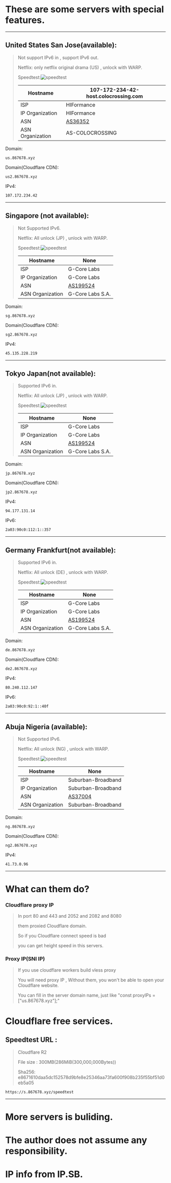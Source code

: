 # These are some servers with special features.

------

## United States San Jose(available):

> Not support IPv6 in , support IPv6 out.
>
> Netflix: only netflix original drama (US) , unlock with WARP.
>
> Speedtest:![](RN.png "speedtest")
>
> | Hostname         | 107-172-234-42-host.colocrossing.com   |
> | ---------------- | -------------------------------------- |
> | ISP              | HIFormance                             |
> | IP Organization  | HIFormance                             |
> | ASN              | [AS36352](https://ip.sb/whois/AS36352) |
> | ASN Organization | AS-COLOCROSSING                        |

Domain:

```
us.867678.xyz
```

Domain(Cloudflare CDN):

```
us2.867678.xyz
```

IPv4:

```
107.172.234.42
```

------

## Singapore (not available):

> Not Supported IPv6.
>
> Netflix:  All unlock (JP) , unlock with WARP.
>
> Speedtest:![](GC.png "speedtest")
>
> | Hostname         | **None**                                 |
> | ---------------- | ---------------------------------------- |
> | ISP              | G-Core Labs                              |
> | IP Organization  | G-Core Labs                              |
> | ASN              | [AS199524](https://ip.sb/whois/AS199524) |
> | ASN Organization | G-Core Labs S.A.                         |

Domain:

```
sg.867678.xyz
```

Domain(Cloudflare CDN):

```
sg2.867678.xyz
```

IPv4:

```
45.135.228.219
```
------

## Tokyo Japan(not available):

> Supported IPv6 in.
>
> Netflix:  All unlock (JP) , unlock with WARP.
>
> Speedtest:![](GC.png "speedtest")
>
> | Hostname         | **None**                                 |
> | ---------------- | ---------------------------------------- |
> | ISP              | G-Core Labs                              |
> | IP Organization  | G-Core Labs                              |
> | ASN              | [AS199524](https://ip.sb/whois/AS199524) |
> | ASN Organization | G-Core Labs S.A.                         |

Domain:

```
jp.867678.xyz
```

Domain(Cloudflare CDN):

```
jp2.867678.xyz
```

IPv4:

```
94.177.131.14
```

IPv6:

```
2a03:90c0:112:1::357
```
------

## Germany Frankfurt(not available):

> Supported IPv6 in.
>
> Netflix:  All unlock (DE) , unlock with WARP.
>
> Speedtest:![](DE.png "speedtest")
>
> | Hostname         | **None**                                 |
> | ---------------- | ---------------------------------------- |
> | ISP              | G-Core Labs                              |
> | IP Organization  | G-Core Labs                              |
> | ASN              | [AS199524](https://ip.sb/whois/AS199524) |
> | ASN Organization | G-Core Labs S.A.                         |

Domain:

```
de.867678.xyz
```

Domain(Cloudflare CDN):

```
de2.867678.xyz
```

IPv4:

```
80.240.112.147
```

IPv6:

```
2a03:90c0:92:1::40f
```

------

## Abuja Nigeria (available):

> Not Supported IPv6.
>
> Netflix:  All unlock (NG) , unlock with WARP.
>
> Speedtest:![](NG.png "speedtest")
>
> | Hostname         | **None**                                 |
> | ---------------- | ---------------------------------------- |
> | ISP              | Suburban-Broadband                       |
> | IP Organization  | Suburban-Broadband                       |
> | ASN              | [AS37004](https://ip.sb/whois/AS37004)   |
> | ASN Organization | Suburban-Broadband                       |

Domain:

```
ng.867678.xyz
```

Domain(Cloudflare CDN):

```
ng2.867678.xyz
```

IPv4:

```
41.73.0.96
```

------
# What can them do?

### Cloudflare proxy IP

> In port 80 and 443 and 2052 and 2082 and 8080
>
> them proxied Cloudflare domain. 
>
> So if you Cloudflare connect speed is bad 
>
> you can get height speed in this servers.



### Proxy IP(SNI IP)

> If you use cloudflare workers build vless proxy
>
> You will need proxy IP , Without them, you won't be able to open your Cloudflare website.
>
> You can fill in the server domain name, just like "const proxyIPs = ["us.867678.xyz"];"



# Cloudflare free services.

## Speedtest URL :

> Cloudflare R2 
>
> File size : 300MB(286MiB(300,000,000Bytes))
>
> Sha256: e8671610daa5dc152578d9bfe8e25346aa73fa600f908b235f55bf51d0eb5a05 

```
https://s.867678.xyz/speedtest
```

------


# More servers is buliding.

# The author does not assume any responsibility.

# IP info from IP.SB.

